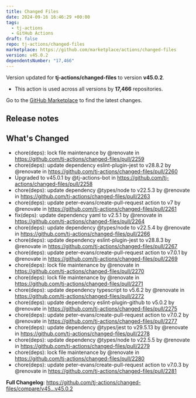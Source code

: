 ```yaml
---
title: Changed Files
date: 2024-09-16 16:46:29 +00:00
tags:
  - tj-actions
  - GitHub Actions
draft: false
repo: tj-actions/changed-files
marketplace: https://github.com/marketplace/actions/changed-files
version: v45.0.2
dependentsNumber: "17,466"
---
```



Version updated for **tj-actions/changed-files** to version **v45.0.2**.
- This action is used across all versions by **17,466** repositories.

Go to the [GitHub Marketplace](https://github.com/marketplace/actions/changed-files) to find the latest changes.

## Release notes

## What's Changed
* chore(deps): lock file maintenance by @renovate in https://github.com/tj-actions/changed-files/pull/2259
* chore(deps): update dependency eslint-plugin-jest to v28.8.2 by @renovate in https://github.com/tj-actions/changed-files/pull/2260
* Upgraded to v45.0.1 by @tj-actions-bot in https://github.com/tj-actions/changed-files/pull/2258
* chore(deps): update dependency @types/node to v22.5.3 by @renovate in https://github.com/tj-actions/changed-files/pull/2263
* chore(deps): update peter-evans/create-pull-request action to v7 by @renovate in https://github.com/tj-actions/changed-files/pull/2261
* fix(deps): update dependency yaml to v2.5.1 by @renovate in https://github.com/tj-actions/changed-files/pull/2264
* chore(deps): update dependency @types/node to v22.5.4 by @renovate in https://github.com/tj-actions/changed-files/pull/2266
* chore(deps): update dependency eslint-plugin-jest to v28.8.3 by @renovate in https://github.com/tj-actions/changed-files/pull/2267
* chore(deps): update peter-evans/create-pull-request action to v7.0.1 by @renovate in https://github.com/tj-actions/changed-files/pull/2269
* chore(deps): lock file maintenance by @renovate in https://github.com/tj-actions/changed-files/pull/2270
* chore(deps): lock file maintenance by @renovate in https://github.com/tj-actions/changed-files/pull/2271
* chore(deps): update dependency typescript to v5.6.2 by @renovate in https://github.com/tj-actions/changed-files/pull/2272
* chore(deps): update dependency eslint-plugin-github to v5.0.2 by @renovate in https://github.com/tj-actions/changed-files/pull/2275
* chore(deps): update peter-evans/create-pull-request action to v7.0.2 by @renovate in https://github.com/tj-actions/changed-files/pull/2277
* chore(deps): update dependency @types/jest to v29.5.13 by @renovate in https://github.com/tj-actions/changed-files/pull/2278
* chore(deps): update dependency @types/node to v22.5.5 by @renovate in https://github.com/tj-actions/changed-files/pull/2279
* chore(deps): lock file maintenance by @renovate in https://github.com/tj-actions/changed-files/pull/2280
* chore(deps): update peter-evans/create-pull-request action to v7.0.3 by @renovate in https://github.com/tj-actions/changed-files/pull/2281


**Full Changelog**: https://github.com/tj-actions/changed-files/compare/v45...v45.0.2
